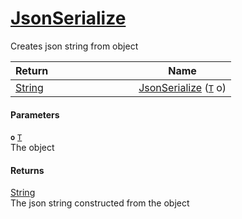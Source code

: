 # [JsonSerialize](./SerializationHelper--JsonSerialize.md)

Creates json string from object

| <span>Return&nbsp;&nbsp;&nbsp;&nbsp;&nbsp;&nbsp;&nbsp;&nbsp;&nbsp;&nbsp;&nbsp;&nbsp;&nbsp;&nbsp;&nbsp;&nbsp;&nbsp;&nbsp;&nbsp;&nbsp;&nbsp;&nbsp;&nbsp;&nbsp;&nbsp;&nbsp;&nbsp;&nbsp;&nbsp;&nbsp;</span> | Name | 
| --- | --- | 
| [String](https://docs.microsoft.com/en-us/dotnet/api/System.String) | [JsonSerialize](./SerializationHelper--JsonSerialize.md) ([`T`](./SerializationHelper--JsonSerialize.md) o) | 


#### Parameters
**`o`**  [`T`](./SerializationHelper--JsonSerialize.md)<br>The object
#### Returns
[String](https://docs.microsoft.com/en-us/dotnet/api/System.String)<br>
The json string constructed from the object